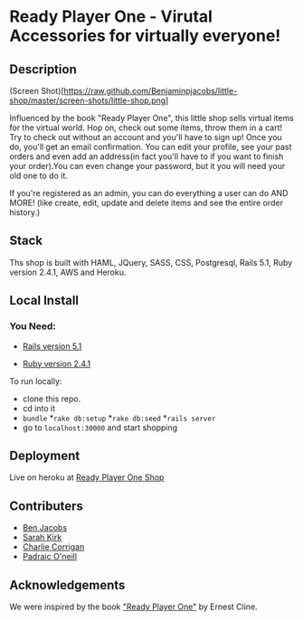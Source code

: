 # Ready Player One - Virutal Accessories for virtually everyone!

## Description

(Screen Shot)[https://raw.github.com/Benjaminpjacobs/little-shop/master/screen-shots/little-shop.png]

Influenced by the book "Ready Player One", this little shop sells virtual items for the virtual world. 
Hop on, check out some items, throw them in a cart! Try to check out without an account and you'll have
to sign up! Once you do, you'll get an email confirmation. You can edit your profile, see your past orders and
even add an address(in fact you'll have to if you want to finish your order).You can even change your password, but it you will need your old one to do it.

If you're registered as an admin, you can do everything a user can do AND MORE! (like create, edit, update and delete items and see the entire order history.)

## Stack

Ths shop is built with HAML, JQuery, SASS, CSS, Postgresql, Rails 5.1, Ruby version 2.4.1, AWS and Heroku.

## Local Install

  ### You Need:
  * [Rails version 5.1](http://installrails.com/)

  * [Ruby version 2.4.1](https://www.ruby-lang.org/en/documentation/installation/)

To run locally: 
  * clone this repo. 
  * cd into it
  * ```bundle```
  *```rake db:setup```
  *```rake db:seed```
  *```rails server```
  * go to ```localhost:30000``` and start shopping

## Deployment
Live on heroku at [Ready Player One Shop](https://safe-bastion-43545.herokuapp.com/)

## Contributers
* [Ben Jacobs](https://www.linkedin.com/in/benjaminpjacobs)
* [Sarah Kirk](http://www.linkedin.com/in/sarahelizabethkirk)
* [Charlie Corrigan](https://www.linkedin.com/in/charliepscorrigan)
* [Padraic O'neill](https://www.linkedin.com/in/padraiconeill)


## Acknowledgements 
We were inspired by the book ["Ready Player One"](https://en.wikipedia.org/wiki/Ready_Player_One) by Ernest Cline.

